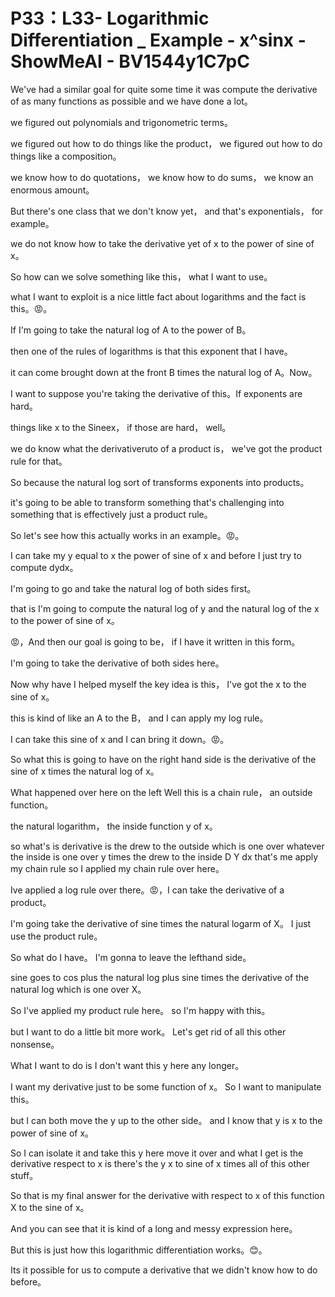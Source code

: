 # P33：L33- Logarithmic Differentiation _  Example - x^sinx - ShowMeAI - BV1544y1C7pC

We've had a similar goal for quite some time it was compute the derivative of as many functions as possible and we have done a lot。

 we figured out polynomials and trigonometric terms。

 we figured out how to do things like the product， we figured out how to do things like a composition。

 we know how to do quotations， we know how to do sums， we know an enormous amount。

But there's one class that we don't know yet， and that's exponentials， for example。

 we do not know how to take the derivative yet of x to the power of sine of x。

So how can we solve something like this， what I want to use。

 what I want to exploit is a nice little fact about logarithms and the fact is this。😡。

If I'm going to take the natural log of A to the power of B。

 then one of the rules of logarithms is that this exponent that I have。

 it can come brought down at the front B times the natural log of A。Now。

 I want to suppose you're taking the derivative of this。If exponents are hard。

 things like x to the Sineex， if those are hard， well。

 we do know what the derivativeruto of a product is， we've got the product rule for that。

So because the natural log sort of transforms exponents into products。

 it's going to be able to transform something that's challenging into something that is effectively just a product rule。

 So let's see how this actually works in an example。😡。

I can take my y equal to x the power of sine of x and before I just try to compute dydx。

 I'm going to go and take the natural log of both sides first。

 that is I'm going to compute the natural log of y and the natural log of the x to the power of sine of x。

😡，And then our goal is going to be， if I have it written in this form。

 I'm going to take the derivative of both sides here。

Now why have I helped myself the key idea is this， I've got the x to the sine of x。

 this is kind of like an A to the B， and I can apply my log rule。

 I can take this sine of x and I can bring it down。😡。

So what this is going to have on the right hand side is the derivative of the sine of x times the natural log of x。

What happened over here on the left Well this is a chain rule， an outside function。

 the natural logarithm， the inside function y of x。

 so what's is derivative is the drew to the outside which is one over whatever the inside is one over y times the drew to the inside D Y dx that's me apply my chain rule so I applied my chain rule over here。

 Ive applied a log rule over there。😡，I can take the derivative of a product。

 I'm going take the derivative of sine times the natural logarm of X。 I just use the product rule。

 So what do I have。 I'm gonna to leave the lefthand side。

 sine goes to cos plus the natural log plus sine times the derivative of the natural log which is one over X。

 So I've applied my product rule here。 so I'm happy with this。

 but I want to do a little bit more work。 Let's get rid of all this other nonsense。

 What I want to do is I don't want this y here any longer。

 I want my derivative just to be some function of x。 So I want to manipulate this。

 but I can both move the y up to the other side。 and I know that y is x to the power of sine of x。

 So I can isolate it and take this y here move it over and what I get is the derivative respect to x is there's the y x to sine of x times all of this other stuff。

 So that is my final answer for the derivative with respect to x of this function X to the sine of x。

 And you can see that it is kind of a long and messy expression here。

 But this is just how this logarithmic differentiation works。😊。

Its it possible for us to compute a derivative that we didn't know how to do before。

